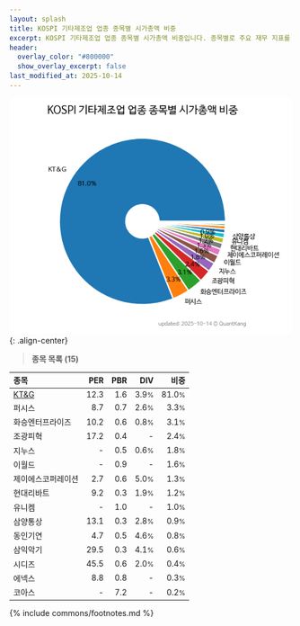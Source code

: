 ```yaml
---
layout: splash
title: KOSPI 기타제조업 업종 종목별 시가총액 비중
excerpt: KOSPI 기타제조업 업종 종목별 시가총액 비중입니다. 종목별로 주요 재무 지표를 함께 표시합니다.
header:
  overlay_color: "#800000"
  show_overlay_excerpt: false
last_modified_at: 2025-10-14
---
```



![KOSPI 기타제조업 업종 종목별 시가총액 비중](/stats/sector/images/kospi_업종_기타제조업_종목.png){: .align-center}


> **종목 목록 (15)**<a id="list"></a>

| **종목** | **PER** | **PBR** | **DIV** | **비중** |
| :------- | ------: | ------: | ------: | -------: |
| [KT&G](/033780/) | 12.3 | 1.6 | 3.9<small>%</small> | 81.0<small>%</small> |
| 퍼시스 | 8.7 | 0.7 | 2.6<small>%</small> | 3.3<small>%</small> |
| 화승엔터프라이즈 | 10.2 | 0.6 | 0.8<small>%</small> | 3.1<small>%</small> |
| 조광피혁 | 17.2 | 0.4 | - | 2.4<small>%</small> |
| 지누스 | - | 0.5 | 0.6<small>%</small> | 1.8<small>%</small> |
| 이월드 | - | 0.9 | - | 1.6<small>%</small> |
| 제이에스코퍼레이션 | 2.7 | 0.6 | 5.0<small>%</small> | 1.3<small>%</small> |
| 현대리바트 | 9.2 | 0.3 | 1.9<small>%</small> | 1.2<small>%</small> |
| 유니켐 | - | 1.0 | - | 1.0<small>%</small> |
| 삼양통상 | 13.1 | 0.3 | 2.8<small>%</small> | 0.9<small>%</small> |
| 동인기연 | 4.7 | 0.5 | 4.6<small>%</small> | 0.8<small>%</small> |
| 삼익악기 | 29.5 | 0.3 | 4.1<small>%</small> | 0.6<small>%</small> |
| 시디즈 | 45.5 | 0.6 | 2.0<small>%</small> | 0.4<small>%</small> |
| 에넥스 | 8.8 | 0.8 | - | 0.3<small>%</small> |
| 코아스 | - | 7.2 | - | 0.2<small>%</small> |

{% include commons/footnotes.md %}